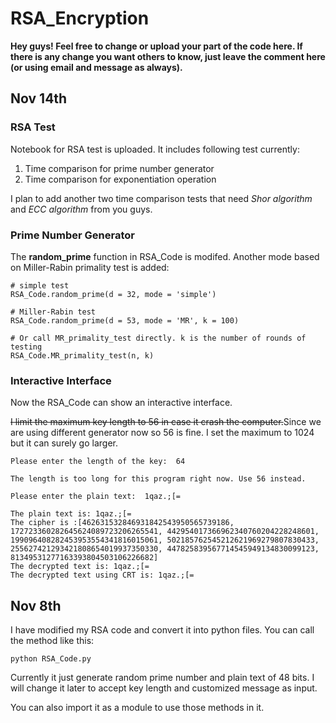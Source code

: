 # RSA_Encryption

**Hey guys! Feel free to change or upload your part of the code here. If there is any change you want others to know, just leave the comment here (or using email and message as always).**

## Nov 14th 

### RSA Test

Notebook for RSA test is uploaded. It includes following test currently:

1. Time comparison for prime number generator
1. Time comparison for exponentiation operation

I plan to add another two time comparison tests that need *Shor algorithm* and *ECC algorithm* from you guys.

### Prime Number Generator

The **random_prime** function in RSA_Code is modifed. Another mode based on Miller-Rabin primality test is added:
```{python}
# simple test
RSA_Code.random_prime(d = 32, mode = 'simple')

# Miller-Rabin test
RSA_Code.random_prime(d = 53, mode = 'MR', k = 100)

# Or call MR_primality_test directly. k is the number of rounds of testing
RSA_Code.MR_primality_test(n, k)
```

### Interactive Interface

Now the RSA_Code can show an interactive interface. 

~~I limit the maximum key length to 56 in case it crash the computer.~~Since we are using different generator now so 56 is fine. I set the maximum to 1024 but it can surely go larger. 

```
Please enter the length of the key:  64

The length is too long for this program right now. Use 56 instead.

Please enter the plain text:  1qaz.;[=

The plain text is: 1qaz.;[=
The cipher is :[462631532846931842543950565739186, 172723360282645624089723206265541, 442954017366962340760204228248601, 199096408282453953554341816015061, 502185762545212621969279807830433, 255627421293421808654019937350330, 447825839567714545949134830099123, 81349531277163393804503106226682]
The decrypted text is: 1qaz.;[=
The decrypted text using CRT is: 1qaz.;[=
```

## Nov 8th
I have modified my RSA code and convert it into python files. You can call the method like this:
```
python RSA_Code.py
```
Currently it just generate random prime number and plain text of 48 bits. I will change it later to accept key length and customized message as input.

You can also import it as a module to use those methods in it.